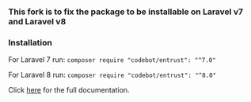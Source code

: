 ### This fork is to fix the package to be installable on Laravel v7 and Laravel v8

### Installation

For Laravel 7 run:
`composer require "codebot/entrust": "^7.0"`

For Laravel 8 run:
`composer require "codebot/entrust": "^8.0"`

Click [here](https://github.com/Zizaco/entrust/blob/master/README.md) for the full documentation.